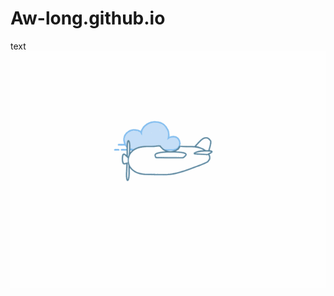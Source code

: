 # Aw-long.github.io
text
![image](https://github.com/Aw-Long/Aw-long.github.io/blob/master/plane.gif)

